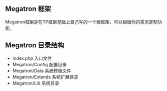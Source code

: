 ## Megatron 框架

Megatron框架是在TP框架基础上自己写的一个微框架，可以根据你的需求定制功能。

## Megatron 目录结构

* index.php 入口文件
* Megatron/Config 配置目录
* Megatron/Data 系统模板文件
* Megatron/Extends 系统扩展目录
* Megatron/Lib 系统目录

